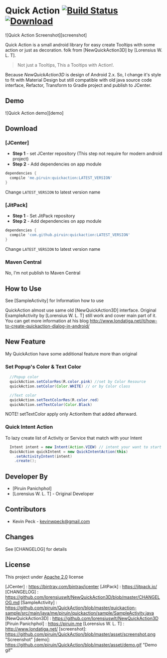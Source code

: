 # Quick Action [![Build Status](https://travis-ci.org/piruin/QuickAction.svg?branch=master)](https://travis-ci.org/piruin/QuickAction) [ ![Download](https://api.bintray.com/packages/blazei/maven/QuickAction/images/download.svg) ](https://bintray.com/blazei/maven/QuickAction/_latestVersion)

![Quick Action Screenshot][screenshot]

Quick Action is a small android library for easy create Tooltips with some action or
just as decoration. folk from [NewQuickAction3D] by [Lorensius W. L. T].

> Not just a Tooltips, This a Tooltips with Action!.

Because *NewQuickAction3D* is design of Android 2.x. So, I change it's style to fit with Material Design
but still compatible with old java source code interface, Refactor, Transform to Gradle project
and publish to JCenter.

## Demo

![Quick Action demo][demo]

## Download

### [JCenter]

- **Step 1** - set JCenter repository (This step not require for modern android project)
- **Step 2** - Add dependencies on app module

```groovy
dependencies {
  compile 'me.piruin:quickaction:LATEST_VERSION'
}
```
Change `LATEST_VERSION` to latest version name

### [JitPack]

- **Step 1** - Set JitPack repository
- **Step 2** - Add dependencies on app module

```groovy
dependencies {
  compile 'com.github.piruin:quickaction:LATEST_VERSION'
}
```
Change `LATEST_VERSION` to latest version name

### Maven Central

No, I'm not publish to Maven Central

## How to Use

See [SampleActivity] for Information how to use

QuickAction almost use same old [NewQuickAction3D] interface. Original ExampleActivity by [Lorensius W. L. T]
still work and cover main part of it.
You can get more information at his blog http://www.londatiga.net/it/how-to-create-quickaction-dialog-in-android/

## New Feature

My QuickAction have some additional feature more than original

### Set Popup's Color & Text Color

```java
  //Popup color
  quickAction.setColorRes(R.color.pink) //set by Color Resource
  quickAction.setColor(Color.WHITE) // or by Color class

  //Text color
  quickAction.setTextColorRes(R.color.red)
  quickAction.setTextColor(Color.Black)
```

NOTE! setTextColor apply only ActionItem that added afterward.

### Quick Intent Action

To lazy create list of Activity or Service that match with your Intent

```java
  Intent intent = new Intent(Action.VIEW) // intent your want to start
  QuickAction quickIntent = new QuickIntentAction(this)
    .setActivityIntent(intent)
    .create();
```

## Developer By

- [Piruin Panichphol]
- [Lorensius W. L. T] - Original Developer

## Contributors

- Kevin Peck - <kevinwpeck@gmail.com>

## Changes

See [CHANGELOG] for details

## License

This project under [Apache 2.0](http://www.apache.org/licenses/LICENSE-2.0) license

[JCenter] : https://bintray.com/bintray/jcenter
[JitPack] : https://jitpack.io/
[CHANGELOG] : https://github.com/lorensiuswlt/NewQuickAction3D/blob/master/CHANGELOG.md
[SampleActivity] : https://github.com/piruin/QuickAction/blob/master/quickaction-sample/src/main/java/me/piruin/quickaction/sample/SampleActivity.java
[NewQuickAction3D] : https://github.com/lorensiuswlt/NewQuickAction3D
[Piruin Panichphol] : https://piruin.me
[Lorensius W. L. T] : http://www.londatiga.net/
[screenshot]: https://github.com/piruin/QuickAction/blob/master/asset/screenshot.png "Screenshot"
[demo]: https://github.com/piruin/QuickAction/blob/master/asset/demo.gif "Demo gif"
